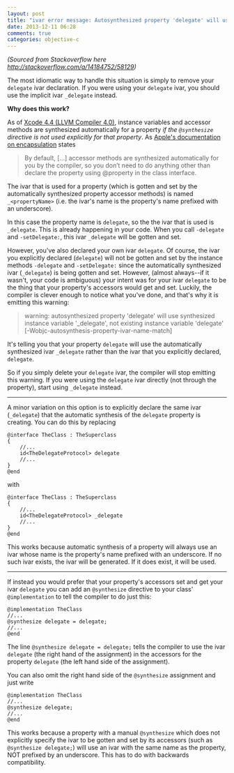 ```yaml
---
layout: post
title: "ivar error message: Autosynthesized property 'delegate' will use synthesized instance variable '_delegate', not existing instance variable 'delegate'"
date: 2013-12-11 06:28
comments: true
categories: objective-c
---
```


*(Sourced from Stackoverflow here http://stackoverflow.com/a/14184752/58129)*

The most idiomatic way to handle this situation is simply to remove your `delegate` ivar declaration.  If you were using your `delegate` ivar, you should use the implicit ivar `_delegate` instead.

**Why does this work?**

As of [Xcode 4.4 (LLVM Compiler 4.0)][1], instance variables and accessor methods are synthesized automatically for a property *if the `@synthesize` directive is not used explicitly for that property*.  As [Apple's documentation on encapsulation][2] states

> By default, [...] accessor methods are synthesized automatically for you by the compiler, so you don’t need to do anything other than declare the property using @property in the class interface.

The ivar that is used for a property (which is gotten and set by the automatically synthesized property accessor methods) is named `_<propertyName>` (i.e. the ivar's name is the property's name prefixed with an underscore).

In this case the property name is `delegate`, so the the ivar that is used is `_delegate`.  This is already happening in your code.  When you call `-delegate` and `-setDelegate:`, this ivar `_delegate` will be gotten and set.  

However, you've also declared your own ivar `delegate`.  Of course, the ivar you explicitly declared (`delegate`) will not be gotten and set by the instance methods `-delegate` and `-setDelegate:` since the automatically synthesized ivar (`_delegate`) is being gotten and set.  However, (almost always--if it wasn't, your code is ambiguous) your intent was for your ivar `delegate` to be the thing that your property's accessors would get and set.  Luckily, the compiler is clever enough to notice what you've done, and that's why it is emitting this warning:

> warning: autosynthesized property 'delegate' will use synthesized instance variable '_delegate', not existing instance variable 'delegate' [-Wobjc-autosynthesis-property-ivar-name-match]

It's telling you that your property `delegate` will use the automatically synthesized ivar `_delegate` rather than the ivar that you explicitly declared, `delegate`.

So if you simply delete your `delegate` ivar, the compiler will stop emitting this warning.  If you were using the `delegate` ivar directly (not through the property), start using `_delegate` instead.

----

A minor variation on this option is to explicitly declare the same ivar (`_delegate`) that the automatic synthesis of the `delegate` property is creating.  You can do this by replacing

    @interface TheClass : TheSuperclass
    {
        //...
        id<TheDelegateProtocol> delegate
        //...
    }
    @end

with

    @interface TheClass : TheSuperclass
    {
        //...
        id<TheDelegateProtocol> _delegate
        //...
    }
    @end
    
This works because automatic synthesis of a property will always use an ivar whose name is the property's name prefixed with an underscore.  If no such ivar exists, the ivar will be generated.  If it does exist, it will be used.

----

If instead you would prefer that your property's accessors set and get your ivar `delegate` you can add an `@synthesize` directive to your class' `@implementation` to tell the compiler to do just this:

    @implementation TheClass
    //...
    @synthesize delegate = delegate;
    //...
    @end
    
The line `@synthesize delegate = delegate;` tells the compiler to use the ivar `delegate` (the right hand of the assignment) in the accessors for the property `delegate` (the left hand side of the assignment).

You can also omit the right hand side of the `@synthesize` assignment and just write

    @implementation TheClass
    //...
    @synthesize delegate;
    //...
    @end
    
This works because a property with a manual `@synthesize` which does not explicitly specify the ivar to be gotten and set by its accessors (such as `@synthesize delegate;`) will use an ivar with the same name as the property, NOT prefixed by an underscore.  This has to do with backwards compatibility.


  [1]: http://developer.apple.com/library/ios/#releasenotes/ObjectiveC/ObjCAvailabilityIndex/
  [2]: http://developer.apple.com/library/mac/#documentation/Cocoa/Conceptual/ProgrammingWithObjectiveC/EncapsulatingData/EncapsulatingData.html
